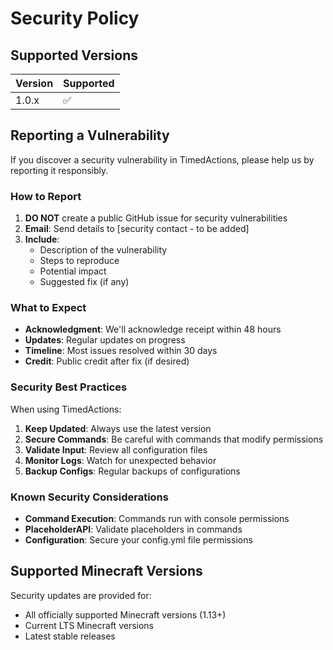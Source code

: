 # Security Policy

## Supported Versions

| Version | Supported          |
| ------- | ------------------ |
| 1.0.x   | :white_check_mark: |

## Reporting a Vulnerability

If you discover a security vulnerability in TimedActions, please help us by reporting it responsibly.

### How to Report

1. **DO NOT** create a public GitHub issue for security vulnerabilities
2. **Email**: Send details to [security contact - to be added]
3. **Include**:
   - Description of the vulnerability
   - Steps to reproduce
   - Potential impact
   - Suggested fix (if any)

### What to Expect

- **Acknowledgment**: We'll acknowledge receipt within 48 hours
- **Updates**: Regular updates on progress
- **Timeline**: Most issues resolved within 30 days
- **Credit**: Public credit after fix (if desired)

### Security Best Practices

When using TimedActions:

1. **Keep Updated**: Always use the latest version
2. **Secure Commands**: Be careful with commands that modify permissions
3. **Validate Input**: Review all configuration files
4. **Monitor Logs**: Watch for unexpected behavior
5. **Backup Configs**: Regular backups of configurations

### Known Security Considerations

- **Command Execution**: Commands run with console permissions
- **PlaceholderAPI**: Validate placeholders in commands
- **Configuration**: Secure your config.yml file permissions

## Supported Minecraft Versions

Security updates are provided for:

- All officially supported Minecraft versions (1.13+)
- Current LTS Minecraft versions
- Latest stable releases
